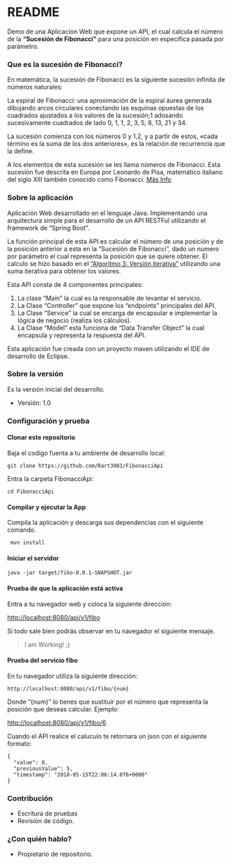 # README #

Demo de una Aplicacion Web que expone un API, el cual calcula el número de la **“Sucesión de Fibonacci”** para una posición en especifica pasada por parámetro.

### Que es la sucesión de Fibonacci? ###

En matemática, la sucesión de Fibonacci es la siguiente sucesión infinita de números naturales:

La espiral de Fibonacci: una aproximación de la espiral áurea generada dibujando arcos circulares conectando las esquinas opuestas de los cuadrados ajustados a los valores de la sucesión;1 adosando sucesivamente cuadrados de lado 0, 1, 1, 2, 3, 5, 8, 13, 21 y 34.

La sucesión comienza con los números 0 y 1,2, y a partir de estos, «cada término es la suma de los dos anteriores», es la relación de recurrencia que la define.

A los elementos de esta sucesión se les llama números de Fibonacci. Esta sucesión fue descrita en Europa por Leonardo de Pisa, matemático italiano del siglo XIII también conocido como Fibonacci. [Más Info](https://es.wikipedia.org/wiki/Sucesi%C3%B3n_de_Fibonacci)

### Sobre la aplicación ###

Aplicación Web desarrollado en el lenguaje Java. Implementando una arquitectura simple para el desarrollo de un API RESTFul utilizando el framework de “Spring Boot”.

La función principal de esta API es calcular el número de una posición y de la posición anterior a esta en la “Sucesión de Fibonacci”, dado un numero por parámetro el cual representa la posición que se quiere obtener.  El calculo se hizo basado en el [“Algoritmo 3: Versión iterativa”](https://es.wikipedia.org/wiki/Sucesi%C3%B3n_de_Fibonacci#Algref_3) utilizando una suma iterativa para obtener los valores.

Esta API consta de 4 componentes principales: 

1. La clase “Main” la cual es la responsable de levantar el servicio.
2. La Clase “Controller” que expone los “endpoints” principales del API.
3.  La Clase “Service” la cual se encarga de encapsular e implementar la lógica de negocio (realiza los cálculos).
4. La Clase “Model” esta funciona de “Data Transfer Object” la cual encapsula y representa la respuesta del API.

Esta aplicación fue creada con un proyecto maven utilizando el IDE de desarrollo de Eclipse.

### Sobre la versión ###

Es la versión inicial del desarrollo.

* Versión: 1.0

### Configuración y prueba ###

####  Clonar este repositorio #### 

Baja el codigo fuenta a tu ambiente de desarrollo local:

```
git clone https://github.com/Rart3001/FibonacciApi

```
Entra la carpeta FibonacciApi:

```
cd FibonacciApi
```

####  Compilar y ejecutar la App #### 

Compila la aplicación y descarga sus dependencias con el siguiente comando.

```
 mvn install
```

####  Iniciar el servidor #### 

```
java -jar target/fibo-0.0.1-SNAPSHOT.jar

```

####  Prueba de que la aplicación está activa ####

 
Entra a tu navegador web y coloca la siguiente dirección:

[http://localhost:8080/api/v1/fibo](http://localhost:8080/api/v1/fibo)


Si todo sale bien podrás observar en tu navegador el siguiente mensaje.

>  I am Working! ;)

####  Prueba del servicio fibo #### 

En tu navegador utiliza la siguiente dirección: 

```
http://localhost:8080/api/v1/fibo/{num}
```
Donde “{num}” lo tienes que sustituir por el número que representa la posición que deseas calcular.  Ejemplo:

[http://localhost:8080/api/v1/fibo/6](http://localhost:8080/api/v1/fibo/6)

Cuando el API realice el caluculo te retornara un json con el siguiente formato:

```
{
  "value": 8,
  "previousValue": 5,
  "timestamp": "2018-05-15T22:06:14.076+0000"
}
```

### Contribución ###

* Escritura de pruebas
* Revisión de código.

### ¿Con quién hablo? ###

* Propietario de repositorio.